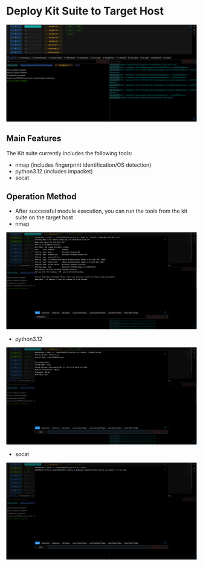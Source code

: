 # Deploy Kit Suite to Target Host

![img.png](../../zh/module/img/Execution_CommandAndScriptingInterpreter_DeployKit/Execution_CommandAndScriptingInterpreter_DeployKit/img.png)

## Main Features

The Kit suite currently includes the following tools:

- nmap (includes fingerprint identification/OS detection)
- python3.12 (includes impacket)
- socat

## Operation Method

- After successful module execution, you can run the tools from the kit suite on the target host
- nmap

![img_1.png](../../zh/module/img/Execution_CommandAndScriptingInterpreter_DeployKit/Execution_CommandAndScriptingInterpreter_DeployKit/img_1.png)

- python3.12

![img_2.png](../../zh/module/img/Execution_CommandAndScriptingInterpreter_DeployKit/Execution_CommandAndScriptingInterpreter_DeployKit/img_2.png)

- socat

![img_3.png](../../zh/module/img/Execution_CommandAndScriptingInterpreter_DeployKit/Execution_CommandAndScriptingInterpreter_DeployKit/img_3.png)